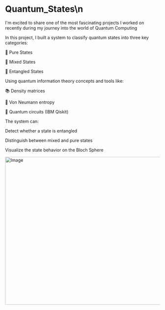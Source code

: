 # Quantum_States\n

I'm excited to share one of the most fascinating projects I worked on recently during my journey into the world of Quantum Computing

In this project, I built a system to classify quantum states into three key categories:

🔹 Pure States

🔹 Mixed States

🔹 Entangled States

Using quantum information theory concepts and tools like:

📚 Density matrices

🧩 Von Neumann entropy

🧪 Quantum circuits (IBM Qiskit)


The system can:

 Detect whether a state is entangled
 
 Distinguish between mixed and pure states
 
 Visualize the state behavior on the Bloch Sphere
 
<img width="640" height="480" alt="Image" src="https://github.com/user-attachments/assets/327ad8b4-18fa-492d-8c28-fb42342fc692" />
